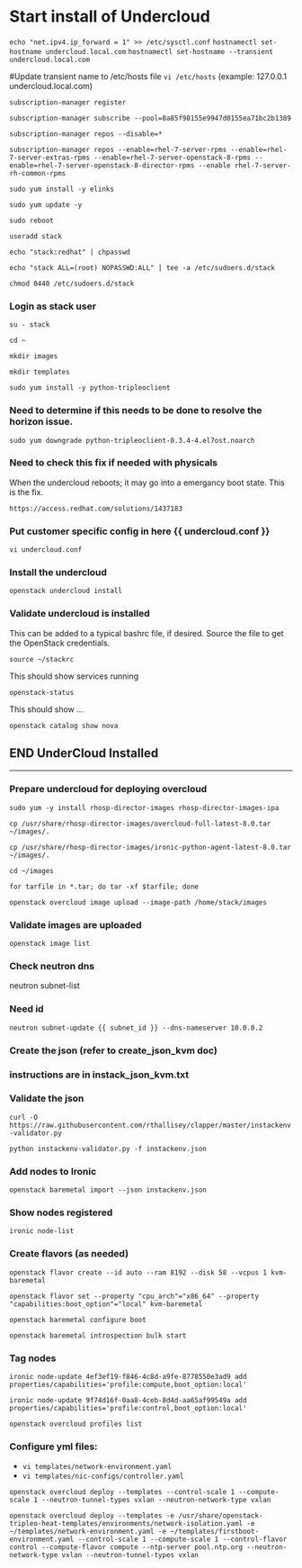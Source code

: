 # Start install of Undercloud

`echo "net.ipv4.ip_forward = 1" >> /etc/sysctl.conf`
`hostnamectl set-hostname undercloud.local.com`
`hostnamectl set-hostname --transient undercloud.local.com`

#Update transient name to /etc/hosts file
`vi /etc/hosts`  (example: 127.0.0.1 undercloud.local.com)

`subscription-manager register`  

`subscription-manager subscribe --pool=8a85f98155e9947d0155ea71bc2b1389`  

`subscription-manager repos --disable=*`  

`subscription-manager repos --enable=rhel-7-server-rpms --enable=rhel-7-server-extras-rpms --enable=rhel-7-server-openstack-8-rpms --enable=rhel-7-server-openstack-8-director-rpms --enable rhel-7-server-rh-common-rpms`

`sudo yum install -y elinks`

`sudo yum update -y`

`sudo reboot`

`useradd stack`

`echo "stack:redhat" | chpasswd`

`echo "stack ALL=(root) NOPASSWD:ALL" | tee -a /etc/sudoers.d/stack`

`chmod 0440 /etc/sudoers.d/stack`

### Login as stack user
`su - stack`

`cd ~`

`mkdir images`

`mkdir templates`

`sudo yum install -y python-tripleoclient`

### Need to determine if this needs to be done to resolve the horizon issue.
`sudo yum downgrade python-tripleoclient-0.3.4-4.el7ost.noarch`

### Need to check this fix if needed with physicals
When the undercloud reboots; it may go into a emergancy boot state. This is the fix.

`https://access.redhat.com/solutions/1437183`

### Put customer specific config in here {{ undercloud.conf }}

`vi undercloud.conf`

### Install the undercloud

`openstack undercloud install`

### Validate undercloud is installed

This can be added to a typical bashrc file, if desired. Source the file to get the OpenStack credentials.

`source ~/stackrc`

This should show services running

`openstack-status`

This should show ...

`openstack catalog show nova`

## END UnderCloud Installed
---

### Prepare undercloud for deploying overcloud

`sudo yum -y install rhosp-director-images rhosp-director-images-ipa`

`cp /usr/share/rhosp-director-images/overcloud-full-latest-8.0.tar ~/images/.`

`cp /usr/share/rhosp-director-images/ironic-python-agent-latest-8.0.tar ~/images/.`

`cd ~/images`

`for tarfile in *.tar; do tar -xf $tarfile; done`

`openstack overcloud image upload --image-path /home/stack/images`

### Validate images are uploaded

`openstack image list`

### Check neutron dns

neutron subnet-list

### Need id

`neutron subnet-update {{ subnet_id }} --dns-nameserver 10.0.0.2`

### Create the json (refer to create_json_kvm doc)
### instructions are in instack_json_kvm.txt

### Validate the json
`curl -O https://raw.githubusercontent.com/rthallisey/clapper/master/instackenv-validator.py`

`python instackenv-validator.py -f instackenv.json`

### Add nodes to Ironic

`openstack baremetal import --json instackenv.json`

### Show nodes registered

`ironic node-list`

### Create flavors (as needed)

`openstack flavor create --id auto --ram 8192 --disk 58 --vcpus 1 kvm-baremetal`

`openstack flavor set --property "cpu_arch"="x86_64" --property "capabilities:boot_option"="local" kvm-baremetal`

`openstack baremetal configure boot`

`openstack baremetal introspection bulk start`

### Tag nodes

`ironic node-update 4ef3ef19-f846-4c8d-a9fe-8778550e3ad9 add properties/capabilities='profile:compute,boot_option:local'`

`ironic node-update 9f74d16f-0aa8-4ceb-8d4d-aa65af99549a add properties/capabilities='profile:control,boot_option:local'`

`openstack overcloud profiles list`

### Configure yml files:
- `vi templates/network-environment.yaml`
- `vi templates/nic-configs/controller.yaml`

`openstack overcloud deploy --templates --control-scale 1 --compute-scale 1 --neutron-tunnel-types vxlan --neutron-network-type vxlan`

`openstack overcloud deploy --templates -e /usr/share/openstack-tripleo-heat-templates/environments/network-isolation.yaml -e ~/templates/network-environment.yaml -e ~/templates/firstboot-environment.yaml --control-scale 1 --compute-scale 1 --control-flavor control --compute-flavor compute --ntp-server pool.ntp.org --neutron-network-type vxlan --neutron-tunnel-types vxlan`
